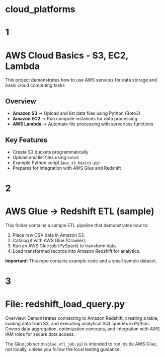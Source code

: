 # cloud_platforms

# 1

#  AWS Cloud Basics - S3, EC2, Lambda

This project demonstrates how to use AWS services for data storage and basic cloud computing tasks

##  Overview
- **Amazon S3** → Upload and list data files using Python (Boto3)
- **Amazon EC2** → Run compute instances for data processing
- **AWS Lambda** → Automate file processing with serverless functions

##  Key Features
- Create S3 buckets programmatically  
- Upload and list files using `boto3`  
- Example Python script (`aws_s3_basics.py`)  
- Prepares for integration with AWS Glue and Redshift


# 2
# AWS Glue → Redshift ETL (sample)

This folder contains a sample ETL pipeline that demonstrates how to:
1. Place raw CSV data in Amazon S3.
2. Catalog it with AWS Glue (Crawler).
3. Run an AWS Glue job (PySpark) to transform data.
4. Load transformed records into Amazon Redshift for analytics.
   
 **Important:** This repo contains example code and a small sample dataset. 


# 3
# File: redshift_load_query.py
Overview:
Demonstrates connecting to Amazon Redshift, creating a table, loading data from S3, and executing analytical SQL queries in Python. Covers data aggregation, optimization concepts, and integration with AWS IAM roles for secure data access.

 
 The Glue job script (`glue_etl_job.py`) is intended to run inside AWS Glue, not locally, unless you follow the local testing guidance.

